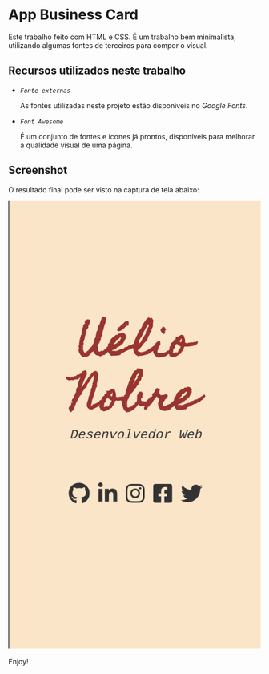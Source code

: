 # App Business Card

Este trabalho feito com HTML e CSS. É um trabalho bem minimalista, utilizando algumas fontes de terceiros para compor o visual.

## Recursos utilizados neste trabalho

- _`Fonte externas`_

  As fontes utilizadas neste projeto estão disponíveis no _Google Fonts_.

- _`Font Awesome`_

  É um conjunto de fontes e icones já prontos, disponíveis para melhorar a qualidade visual de uma página.

## Screenshot

O resultado final pode ser visto na captura de tela abaixo:

![screenshow](images/screenshot.png)

Enjoy!
